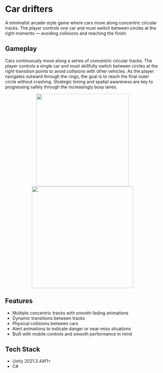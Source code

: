 # Car drifters
A minimalist arcade-style game where cars move along concentric circular tracks. The player controls one car and must switch between circles at the right moments — avoiding collisions and reaching the finish.
## Gameplay
Сars continuously move along a series of concentric circular tracks. The player controls a single car and must skillfully switch between circles at the right transition points to avoid collisions with other vehicles. As the player navigates outward through the rings, the goal is to reach the final outer circle without crashing. Strategic timing and spatial awareness are key to progressing safely through the increasingly busy lanes.
<p align="center">
  <img src="https://github.com/TheFgut/CarDriftersV2/blob/26632ff494c11c3822845f1b8f3e4f30d8aa04db/Project%20description/demonstration%201.gif" width="300"/>
  <img src="https://github.com/TheFgut/CarDriftersV2/blob/26632ff494c11c3822845f1b8f3e4f30d8aa04db/Project%20description/demonstration%202.gif" width="330"/>
</p>

## Features
* Multiple concentric tracks with smooth fading animations
* Dynamic transitions between tracks
* Physical collisions between cars
* Alert animations to indicate danger or near-miss situations
* Built with mobile controls and smooth performance in mind

## Tech Stack
* Unity 2021.3.44f1+
* C#
